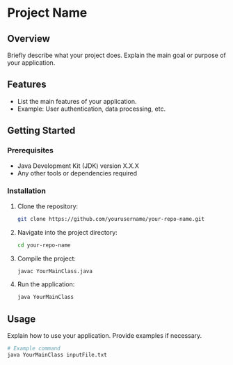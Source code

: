 # Project Name

## Overview
Briefly describe what your project does. Explain the main goal or purpose of your application.

## Features
- List the main features of your application.
- Example: User authentication, data processing, etc.

## Getting Started

### Prerequisites
- Java Development Kit (JDK) version X.X.X
- Any other tools or dependencies required

### Installation
1. Clone the repository:
    ```bash
    git clone https://github.com/yourusername/your-repo-name.git
    ```
2. Navigate into the project directory:
    ```bash
    cd your-repo-name
    ```
3. Compile the project:
    ```bash
    javac YourMainClass.java
    ```
4. Run the application:
    ```bash
    java YourMainClass
    ```

## Usage
Explain how to use your application. Provide examples if necessary.

```bash
# Example command
java YourMainClass inputFile.txt
